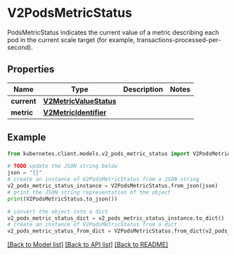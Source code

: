 # V2PodsMetricStatus

PodsMetricStatus indicates the current value of a metric describing each pod in the current scale target (for example, transactions-processed-per-second).

## Properties

Name | Type | Description | Notes
------------ | ------------- | ------------- | -------------
**current** | [**V2MetricValueStatus**](V2MetricValueStatus.md) |  | 
**metric** | [**V2MetricIdentifier**](V2MetricIdentifier.md) |  | 

## Example

```python
from kubernetes.client.models.v2_pods_metric_status import V2PodsMetricStatus

# TODO update the JSON string below
json = "{}"
# create an instance of V2PodsMetricStatus from a JSON string
v2_pods_metric_status_instance = V2PodsMetricStatus.from_json(json)
# print the JSON string representation of the object
print(V2PodsMetricStatus.to_json())

# convert the object into a dict
v2_pods_metric_status_dict = v2_pods_metric_status_instance.to_dict()
# create an instance of V2PodsMetricStatus from a dict
v2_pods_metric_status_from_dict = V2PodsMetricStatus.from_dict(v2_pods_metric_status_dict)
```
[[Back to Model list]](../README.md#documentation-for-models) [[Back to API list]](../README.md#documentation-for-api-endpoints) [[Back to README]](../README.md)


